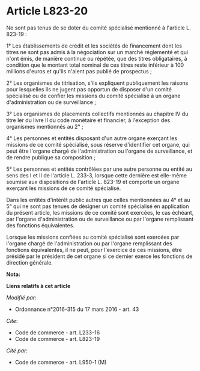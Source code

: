 # Article L823-20

Ne sont pas tenus de se doter du comité spécialisé mentionné à l'article L. 823-19 : 

1° Les établissements de crédit et les sociétés de financement dont les titres ne sont pas admis à la négociation sur un
marché réglementé et qui n'ont émis, de manière continue ou répétée, que des titres obligataires, à condition que le montant
total nominal de ces titres reste inférieur à 100 millions d'euros et qu'ils n'aient pas publié de prospectus ; 

2° Les organismes de titrisation, s'ils expliquent publiquement les raisons pour lesquelles ils ne jugent pas opportun de
disposer d'un comité spécialisé ou de confier les missions du comité spécialisé à un organe d'administration ou de
surveillance ; 

3° Les organismes de placements collectifs mentionnés au chapitre IV du titre Ier du livre II du code monétaire et financier,
à l'exception des organismes mentionnés au 2° ; 

4° Les personnes et entités disposant d'un autre organe exerçant les missions de ce comité spécialisé, sous réserve
d'identifier cet organe, qui peut être l'organe chargé de l'administration ou l'organe de surveillance, et de rendre publique
sa composition ; 

5° Les personnes et entités contrôlées par une autre personne ou entité au sens des I et II de l'article L. 233-3, lorsque
cette dernière est elle-même soumise aux dispositions de l'article L. 823-19 et comporte un organe exerçant les missions de
ce comité spécialisé. 

Dans les entités d'intérêt public autres que celles mentionnées au 4° et au 5° qui ne sont pas tenues de désigner un comité
spécialisé en application du présent article, les missions de ce comité sont exercées, le cas échéant, par l'organe
d'administration ou de surveillance ou par l'organe remplissant des fonctions équivalentes. 

Lorsque les missions confiées au comité spécialisé sont exercées par l'organe chargé de l'administration ou par l'organe
remplissant des fonctions équivalentes, il ne peut, pour l'exercice de ces missions, être présidé par le président de cet
organe si ce dernier exerce les fonctions de direction générale.

**Nota:**



**Liens relatifs à cet article**

_Modifié par_:

  - Ordonnance n°2016-315 du 17 mars 2016 - art. 43

_Cite_:

  - Code de commerce - art. L233-16
  - Code de commerce - art. L823-19

_Cité par_:

  - Code de commerce - art. L950-1 (M)
